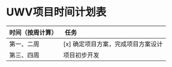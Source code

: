 # UWV项目时间计划表

| 时间（按周计算） |  任务 |
|:--------------- |:----- |
| 第一、二周 | [x] 确定项目方案，完成项目方案设计 |
| 第三、四周 | 项目初步开发 |
